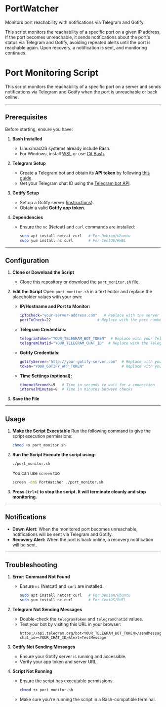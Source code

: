 # PortWatcher
Monitors port reachability with notifications via Telegram and Gotify

This script monitors the reachability of a specific port on a given IP address. If the port becomes unreachable, it sends notifications about the port's status via Telegram and Gotify, avoiding repeated alerts until the port is reachable again. Upon recovery, a notification is sent, and monitoring continues.

# Port Monitoring Script

This script monitors the reachability of a specific port on a server and sends notifications via Telegram and Gotify when the port is unreachable or back online.

---

## Prerequisites

Before starting, ensure you have:

1. **Bash Installed**
   - Linux/macOS systems already include Bash.
   - For Windows, install [WSL](https://learn.microsoft.com/en-us/windows/wsl/install) or use [Git Bash](https://git-scm.com/downloads).

2. **Telegram Setup**
   - Create a Telegram bot and obtain its **API token** by following [this guide](https://core.telegram.org/bots).
   - Get your Telegram chat ID using the [Telegram bot API](https://api.telegram.org/bot<your_bot_token>/getUpdates).

3. **Gotify Setup**
   - Set up a Gotify server ([instructions](https://gotify.net/docs/install)).
   - Obtain a valid **Gotify app token**.

4. **Dependencies**
   - Ensure the `nc` (Netcat) and `curl` commands are installed:
     ```bash
     sudo apt install netcat curl   # For Debian/Ubuntu
     sudo yum install nc curl       # For CentOS/RHEL
     ```

---

## Configuration

1. **Clone or Download the Script**
   - Clone this repository or download the `port_monitor.sh` file.

2. **Edit the Script**
   Open `port_monitor.sh` in a text editor and replace the placeholder values with your own:

   - **IP/Hostname and Port to Monitor:**
     ```bash
     ipToCheck="your-server-address.com"   # Replace with the server address or IP you want to monitor
     portToCheck=22                     # Replace with the port number you want to check
     ```

   - **Telegram Credentials:**
     ```bash
     telegramToken="YOUR_TELEGRAM_BOT_TOKEN"  # Replace with your Telegram bot API token
     telegramChatId="YOUR_TELEGRAM_CHAT_ID"  # Replace with the Telegram chat ID
     ```

   - **Gotify Credentials:**
     ```bash
     gotifyServer="http://your-gotify-server.com"  # Replace with your Gotify server URL
     token="YOUR_GOTIFY_APP_TOKEN"                 # Replace with your Gotify app token
     ```

   - **Time Settings (optional):**
     ```bash
     timeoutSeconds=5   # Time in seconds to wait for a connection
     intervalMinutes=8  # Time in minutes between checks
     ```

3. **Save the File**

---

## Usage

1. **Make the Script Executable**
   Run the following command to give the script execution permissions:
   ```bash
   chmod +x port_monitor.sh
   ```

2. **Run the Script Execute the script using:**
   ```bash
   ./port_monitor.sh
   ```
   You can use `screen` too
   ```bash
   screen -dmS PortWatcher ./port_monitor.sh
   ```

4. **Press `Ctrl+C` to stop the script. It will terminate cleanly and stop monitoring.**


---

## Notifications

- **Down Alert:** When the monitored port becomes unreachable, notifications will be sent via Telegram and Gotify.
- **Recovery Alert:** When the port is back online, a recovery notification will be sent.

---

## Troubleshooting

1. **Error: Command Not Found**
   - Ensure `nc` (Netcat) and `curl` are installed:
     ```bash
     sudo apt install netcat curl   # For Debian/Ubuntu
     sudo yum install nc curl       # For CentOS/RHEL
     ```

2. **Telegram Not Sending Messages**
   - Double-check the `telegramToken` and `telegramChatId` values.
   - Test your bot by visiting this URL in your browser:
     ```
     https://api.telegram.org/bot<YOUR_TELEGRAM_BOT_TOKEN>/sendMessage?chat_id=<YOUR_CHAT_ID>&text=TestMessage
     ```

3. **Gotify Not Sending Messages**
   - Ensure your Gotify server is running and accessible.
   - Verify your app token and server URL.

4. **Script Not Running**
   - Ensure the script has executable permissions:
     ```bash
     chmod +x port_monitor.sh
     ```
   - Make sure you're running the script in a Bash-compatible terminal.

